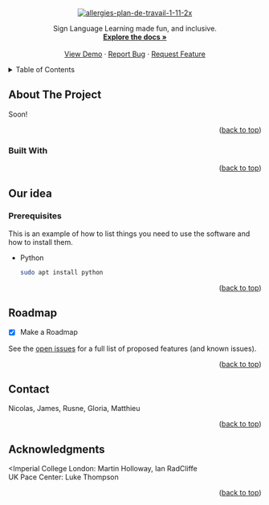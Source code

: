 <!-- Improved compatibility of back to top link: See: https://github.com/othneildrew/Best-README-Template/pull/73 -->
<a name="readme-top"></a>
<!--
*** Thanks for checking out the Best-README-Template. If you have a suggestion
*** that would make this better, please fork the repo and create a pull request
*** or simply open an issue with the tag "enhancement".
*** Don't forget to give the project a star!
*** Thanks again! Now go create something AMAZING! :D
-->




<!-- PROJECT LOGO -->
<br />
<div align="center">
<a href="https://ibb.co/BKk9WK7"><img src="https://i.ibb.co/CsLfCsX/allergies-plan-de-travail-1-11-2x.png" alt="allergies-plan-de-travail-1-11-2x" border="0"></a>



  <p align="center">
    Sign Language Learning made fun, and inclusive.
    <br />
    <a href="https://github.com/othneildrew/Best-README-Template"><strong>Explore the docs »</strong></a>
    <br />
    <br />
    <a href="https://github.com/othneildrew/Best-README-Template">View Demo</a>
    ·
    <a href="https://github.com/othneildrew/Best-README-Template/issues">Report Bug</a>
    ·
    <a href="https://github.com/othneildrew/Best-README-Template/issues">Request Feature</a>
  </p>
</div>



<!-- TABLE OF CONTENTS -->
<details>
  <summary>Table of Contents</summary>
  <ol>
    <li>
      <a href="#about-the-project">About The Project</a>
      <ul>
        <li><a href="#built-with">Built With</a></li>
      </ul>
    </li>
    <li>
      <a href="#getting-started">Getting Started</a>
      <ul>
        <li><a href="#prerequisites">Prerequisites</a></li>
        <li><a href="#installation">Installation</a></li>
      </ul>
    </li>
    <li><a href="#usage">Usage</a></li>
    <li><a href="#roadmap">Roadmap</a></li>
    <li><a href="#contributing">Contributing</a></li>
    <li><a href="#license">License</a></li>
    <li><a href="#contact">Contact</a></li>
    <li><a href="#acknowledgments">Acknowledgments</a></li>
  </ol>
</details>



<!-- ABOUT THE PROJECT -->
## About The Project

Soon!

<p align="right">(<a href="#readme-top">back to top</a>)</p>



### Built With

<p align="right">(<a href="#readme-top">back to top</a>)</p>



<!-- GETTING STARTED -->
## Our idea

### Prerequisites

This is an example of how to list things you need to use the software and how to install them.
* Python
  ```sh
  sudo apt install python
   ```

<p align="right">(<a href="#readme-top">back to top</a>)</p>



<!-- ROADMAP -->
## Roadmap

- [x] Make a Roadmap


See the [open issues](https://github.com/othneildrew/Best-README-Template/issues) for a full list of proposed features (and known issues).

<p align="right">(<a href="#readme-top">back to top</a>)</p>






<!-- CONTACT -->
## Contact

Nicolas, James, Rusne, Gloria, Matthieu

<p align="right">(<a href="#readme-top">back to top</a>)</p>



<!-- ACKNOWLEDGMENTS -->
## Acknowledgments

<Imperial College London: Martin Holloway, Ian RadCliffe
<br />
UK Pace Center: Luke Thompson

<p align="right">(<a href="#readme-top">back to top</a>)</p>
